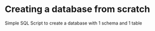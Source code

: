 # Creating a database from scratch
 Simple SQL Script to create a database with 1 schema and 1 table
